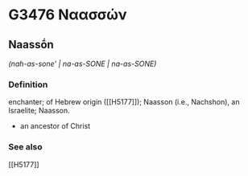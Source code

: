 # G3476 Ναασσών

## Naassṓn

_(nah-as-sone' | na-as-SONE | na-as-SONE)_

### Definition

enchanter; of Hebrew origin ([[H5177]]); Naasson (i.e., Nachshon), an Israelite; Naasson.

- an ancestor of Christ

### See also

[[H5177]]

